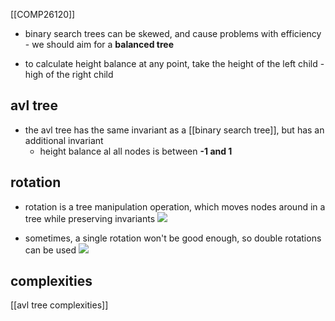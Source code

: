 [[COMP26120]]

- binary search trees can be skewed, and cause problems with efficiency - we should aim for a **balanced tree**

- to calculate height balance at any point, take the height of the left child - high of the right child

## avl tree
- the avl tree has the same invariant as a [[binary search tree]], but has an additional invariant
	- height balance al all nodes is between **-1 and 1**

## rotation
- rotation is a tree manipulation operation, which moves nodes around in a tree while preserving invariants
![](https://i.imgur.com/Q3CI80w.png)


- sometimes, a single rotation won't be good enough, so double rotations can be used
![](https://i.imgur.com/1SglzS8.png)


## complexities
[[avl tree complexities]]